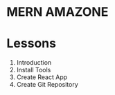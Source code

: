 # MERN AMAZONE

# Lessons

1. Introduction
2. Install Tools
3. Create React App
4. Create Git Repository
